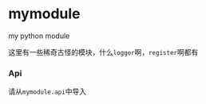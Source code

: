 # mymodule

my python module

这里有一些稀奇古怪的模块，什么`logger`啊，`register`啊都有

### Api

请从`mymodule.api`中导入

```python

```
